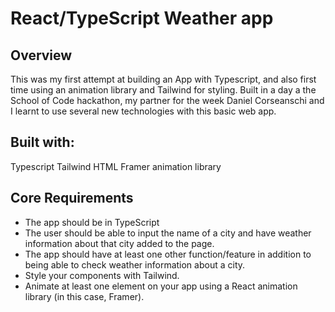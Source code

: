 # React/TypeScript Weather app

## Overview

This was my first attempt at building an App with Typescript, and also first time using an animation library and Tailwind for styling. Built in a day a the School of Code hackathon, my partner for the week Daniel Corseanschi and I learnt to use several new technologies with this basic web app. 

## Built with:
Typescript
Tailwind
HTML
Framer animation library

## Core Requirements

- The app should be in TypeScript
- The user should be able to input the name of a city and have weather information about that city added to the page.
- The app should have at least one other function/feature in addition to being able to check weather information about a city.
- Style your components with Tailwind.
- Animate at least one element on your app using a React animation library (in this case, Framer).
